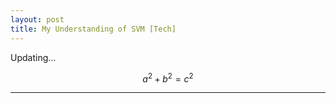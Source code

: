 ```yaml
---
layout: post
title: My Understanding of SVM [Tech]
---
```


Updating... 

$$a^2 + b^2 = c^2$$

<hr/>
